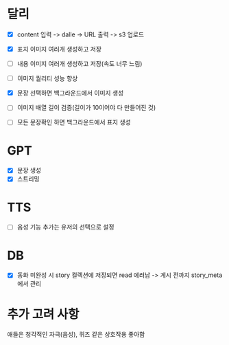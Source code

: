 # 달리
- [x] content 입력 -> dalle -> URL 출력 -> s3 업로드
- [X] 표지 이미지 여러개 생성하고 저장
- [ ] 내용 이미지 여러개 생성하고 저장(속도 너무 느림)
- [ ] 이미지 퀄리티 성능 향상
- [x] 문장 선택하면 백그라운드에서 이미지 생성
- [ ] 이미지 배열 길이 검증(길이가 10이어야 다 만들어진 것)
- [ ] 모든 문장확인 하면 백그라운드에서 표지 생성


# GPT
- [X] 문장 생성
- [X] 스트리밍

# TTS
- [ ] 음성 기능 추가는 유저의 선택으로 설정

# DB
- [x] 동화 미완성 시 story 컬렉션에 저장되면 read 에러남 -> 게시 전까지 story_meta에서 관리

# 추가 고려 사항
애들은 청각적인 자극(음성), 퀴즈 같은 상호작용 좋아함
